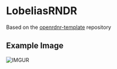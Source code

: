 # LobeliasRNDR
Based on the [openrdnr-template](https://github.com/openrndr/openrndr-template) repository

## Example Image
![IMGUR](https://i.imgur.com/0Xx7SC4.png)
